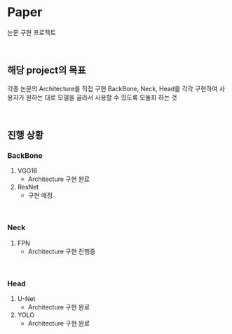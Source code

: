 # Paper
논문 구현 프로젝트

<br/>

## 해당 project의 목표
각종 논문의 Architecture를 직접 구현
BackBone, Neck, Head를 각각 구현하여 사용자가 원하는 대로 모델을 골라서 사용할 수 있도록 모듈화 하는 것

<br/>

## 진행 상황
### BackBone
1. VGG16
   - Architecture 구현 완료
2. ResNet
   - 구현 예정

<br/>

### Neck
1. FPN
   - Architecture 구현 진행중

<br/>

### Head
1. U-Net
   - Architecture 구현 완료
2. YOLO
   - Architecture 구현 완료
